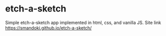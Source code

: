 # etch-a-sketch

Simple etch-a-sketch app implemented in html, css, and vanilla JS.
Site link https://smandoki.github.io/etch-a-sketch/
